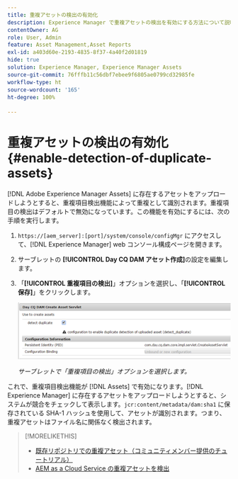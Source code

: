 ```yaml
---
title: 重複アセットの検出の有効化
description: Experience Manager で重複アセットの検出を有効にする方法について説明します。
contentOwner: AG
role: User, Admin
feature: Asset Management,Asset Reports
exl-id: a403d60e-2193-4835-8f37-4a40f2d01819
hide: true
solution: Experience Manager, Experience Manager Assets
source-git-commit: 76fffb11c56dbf7ebee9f6805ae0799cd32985fe
workflow-type: ht
source-wordcount: '165'
ht-degree: 100%

---
```


# 重複アセットの検出の有効化 {#enable-detection-of-duplicate-assets}

[!DNL Adobe Experience Manager Assets] に存在するアセットをアップロードしようとすると、重複項目検出機能によって重複として識別されます。重複項目の検出はデフォルトで無効になっています。この機能を有効にするには、次の手順を実行します。

1. `https://[aem_server]:[port]/system/console/configMgr` にアクセスして、[!DNL Experience Manager] web コンソール構成ページを開きます。
1. サーブレットの **[!UICONTROL Day CQ DAM アセット作成]**&#x200B;の設定を編集します。
1. 「**[!UICONTROL 重複項目の検出]**」オプションを選択し、「**[!UICONTROL 保存]**」をクリックします。

   ![サーブレットで「重複項目の検出」オプションを選択](assets/chlimage_1-377.png)

   *サーブレットで「重複項目の検出」オプションを選択します。*

これで、重複項目検出機能が [!DNL Assets] で有効になります。[!DNL Experience Manager] に存在するアセットをアップロードしようとすると、システムが競合をチェックして表示します。`jcr:content/metadata/dam:sha1` に保存されている SHA-1 ハッシュを使用して、アセットが識別されます。つまり、重複アセットはファイル名に関係なく検出されます。

>[!MORELIKETHIS]
>
>* [既存リポジトリでの重複アセット（コミュニティメンバー提供のチュートリアル）](https://experience-aem.blogspot.com/2019/06/aem-65-find-duplicate-assets-binaries-in-existing-repository.html)
>* [AEM as a Cloud Service の重複アセットを検出](https://experienceleague.adobe.com/docs/experience-manager-cloud-service/content/assets/admin/detect-duplicate-assets.html?lang=ja)
